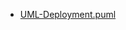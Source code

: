 - [UML-Deployment.puml](https://raw.githubusercontent.com/GromZz/ai-192-tarasenko/laboratory-work-2/Laboratory-work-2/UML-Deployment.puml)
